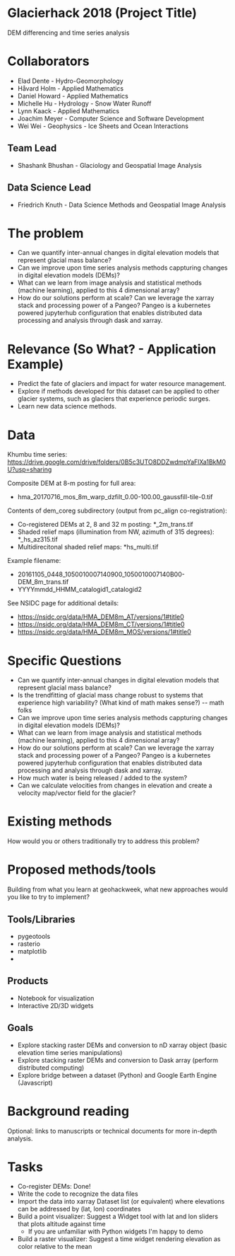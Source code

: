# Glacierhack 2018 (Project Title)
DEM differencing and time series analysis

# Collaborators
- Elad Dente - Hydro-Geomorphology
- Håvard Holm - Applied Mathematics
- Daniel Howard - Applied Mathematics
- Michelle Hu - Hydrology - Snow Water Runoff
- Lynn Kaack - Applied Mathematics
- Joachim Meyer - Computer Science and Software Development
- Wei Wei - Geophysics - Ice Sheets and Ocean Interactions

## Team Lead
- Shashank Bhushan - Glaciology and Geospatial Image Analysis

## Data Science Lead
- Friedrich Knuth - Data Science Methods and Geospatial Image Analysis

# The problem
- Can we quantify inter-annual changes in digital elevation models that represent glacial mass balance?
- Can we improve upon time series analysis methods cappturing changes in digital elevation models (DEMs)?
- What can we learn from image analysis and statistical methods (machine learning), applied to this 4 dimensional array?
- How do our solutions perform at scale? Can we leverage the xarray stack and processing power of a Pangeo? Pangeo is a kubernetes powered jupyterhub configuration that enables distributed data processing and analysis through dask and xarray.

# Relevance (So What? - Application Example)
- Predict the fate of glaciers and impact for water resource management. 
- Explore if methods developed for this dataset can be applied to other glacier systems, such as glaciers that experience periodic surges. 
- Learn new data science methods.

# Data
Khumbu time series: https://drive.google.com/drive/folders/0B5c3UTO8DDZwdmpYaFlXa1BkM0U?usp=sharing

Composite DEM at 8-m posting for full area:
- hma_20170716_mos_8m_warp_dzfilt_0.00-100.00_gaussfill-tile-0.tif

Contents of dem_coreg subdirectory (output from pc_align co-registration):
- Co-registered DEMs at 2, 8 and 32 m posting: *_2m_trans.tif
- Shaded relief maps (illumination from NW, azimuth of 315 degrees): *_hs_az315.tif
- Multidirecitonal shaded relief maps: *hs_multi.tif

Example filename:
- 20161105_0448_1050010007140900_1050010007140B00-DEM_8m_trans.tif
- YYYYmmdd_HHMM_catalogid1_catalogid2

See NSIDC page for additional details: 
- https://nsidc.org/data/HMA_DEM8m_AT/versions/1#title0
- https://nsidc.org/data/HMA_DEM8m_CT/versions/1#title0
- https://nsidc.org/data/HMA_DEM8m_MOS/versions/1#title0

# Specific Questions
- Can we quantify inter-annual changes in digital elevation models that represent glacial mass balance?
- Is the trendfitting of glacial mass change robust to systems that experience high variability? (What kind of math makes sense?) -- math folks
- Can we improve upon time series analysis methods cappturing changes in digital elevation models (DEMs)?
- What can we learn from image analysis and statistical methods (machine learning), applied to this 4 dimensional array?
- How do our solutions perform at scale? Can we leverage the xarray stack and processing power of a Pangeo? Pangeo is a kubernetes powered jupyterhub configuration that enables distributed data processing and analysis through dask and xarray.
- How much water is being released / added to the system?
- Can we calculate velocities from changes in elevation and create a velocity map/vector field for the glacier?

# Existing methods
How would you or others traditionally try to address this problem?

# Proposed methods/tools
Building from what you learn at geohackweek, what new approaches would you like to try to implement?

## Tools/Libraries
- pygeotools
- rasterio
- matplotlib
- 

## Products
- Notebook for visualization
- Interactive 2D/3D widgets

## Goals
- Explore stacking raster DEMs and conversion to nD xarray object (basic elevation time series manipulations)
- Explore stacking raster DEMs and conversion to Dask array (perform distributed computing)
- Explore bridge between a dataset (Python) and Google Earth Engine (Javascript)

# Background reading
Optional: links to manuscripts or technical documents for more in-depth analysis.

# Tasks
- Co-register DEMs: Done!
- Write the code to recognize the data files
- Import the data into xarray Dataset list (or equivalent) where elevations can be addressed by (lat, lon) coordinates
- Build a point visualizer: Suggest a Widget tool with lat and lon sliders that plots altitude against time
  - If you are unfamiliar with Python widgets I'm happy to demo
- Build a raster visualizer: Suggest a time widget rendering elevation as color relative to the mean
